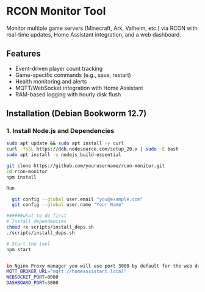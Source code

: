 # RCON Monitor Tool

Monitor multiple game servers (Minecraft, Ark, Valheim, etc.) via RCON with real-time updates, Home Assistant integration, and a web dashboard.

## Features
- Event-driven player count tracking
- Game-specific commands (e.g., save, restart)
- Health monitoring and alerts
- MQTT/WebSocket integration with Home Assistant
- RAM-based logging with hourly disk flush

## Installation (Debian Bookworm 12.7)

### 1. Install Node.js and Dependencies
```bash
sudo apt update && sudo apt install -y curl
curl -fsSL https://deb.nodesource.com/setup_20.x | sudo -E bash -
sudo apt install -y nodejs build-essential

git clone https://github.com/yourusername/rcon-monitor.git
cd rcon-monitor
npm install

Run

  git config --global user.email "you@example.com"
  git config --global user.name "Your Name"

######what to do first
# Install dependencies
chmod +x scripts/install_deps.sh
./scripts/install_deps.sh

# Start the tool
npm start


in Nginx Proxy manager you will use port 3000 by default for the web dashboard and the web socket uses 8080 these are defined in env 
MQTT_BROKER_URL="mqtt://homeassistant.local"
WEBSOCKET_PORT=8080
DASHBOARD_PORT=3000
